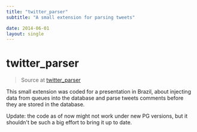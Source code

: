 ```yaml
---
title: "twitter_parser"
subtitle: "A small extension for parsing tweets"

date: 2014-06-01
layout: single
---
```



# twitter_parser

> Source at [twitter_parser](https://github.com/3manuek/twitter_parser/tree/master)

This small extension was coded for a presentation in Brazil, about injecting data from queues into the database and parse tweets comments before they are stored in the database.

Update: the code as of now might not work under new PG versions, but it shouldn't be such a big effort to bring it up to date.

